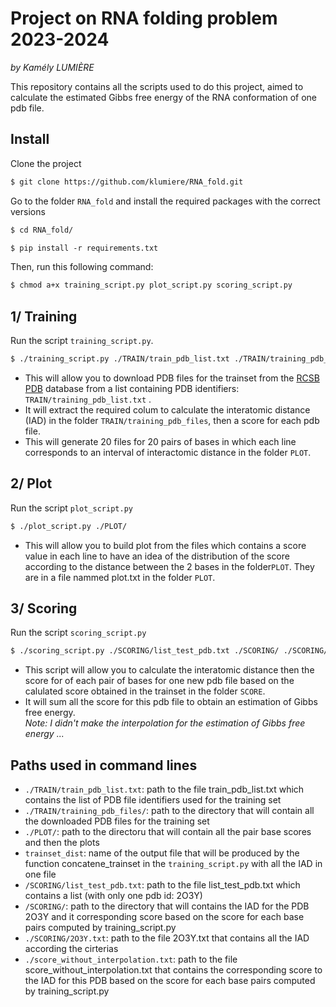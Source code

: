 # Project on RNA folding problem 2023-2024

_by Kamély LUMIÈRE_

This repository contains all the scripts  used to do this project, aimed to calculate the estimated Gibbs free energy of the RNA conformation of one pdb file. 


## Install

Clone the project 
```markdown
$ git clone https://github.com/klumiere/RNA_fold.git
```

Go to the folder `RNA_fold` and install the required packages with the correct versions
```markdown
$ cd RNA_fold/
```
```markdown
$ pip install -r requirements.txt
```


Then, run this following command:
```markdown
$ chmod a+x training_script.py plot_script.py scoring_script.py
```
 

## 1/ Training

Run the script `training_script.py`.


```markdown
$ ./training_script.py ./TRAIN/train_pdb_list.txt ./TRAIN/training_pdb_files/ ./PLOT/ trainset_dist
```
- This will allow you to download PDB files for the trainset from the [RCSB PDB](https://www.rcsb.org) database from a list containing PDB identifiers: `TRAIN/training_pdb_list.txt` .
- It will extract the required colum to calculate the interatomic distance (IAD) in the folder `TRAIN/training_pdb_files`, then a score for each pdb file.
- This will generate 20 files for 20 pairs of bases in which each line corresponds to an interval of interactomic distance in the folder `PLOT`.

## 2/ Plot

Run the script `plot_script.py` 
```markdown
$ ./plot_script.py ./PLOT/
```
- This will allow you to build plot from the files which contains a score value in each line to have an idea of the distribution of the score according to the distance between the 2 bases in the folder`PLOT`. They are in a file nammed plot.txt in the folder `PLOT`.
  
## 3/ Scoring

Run the script `scoring_script.py`
```markdown
$ ./scoring_script.py ./SCORING/list_test_pdb.txt ./SCORING/ ./SCORING/2O3Y.txt ./PLOT/ ./score_without_interpolation.txt
```
- This script will allow you to calculate the interatomic distance then the score for of each pair of bases for one new pdb file based on the calulated score obtained in the trainset in the folder `SCORE`.
- It will sum all the score for this pdb file to obtain an estimation of Gibbs free energy. <br>
  _Note: I didn't make the interpolation for the estimation of Gibbs free energy ..._
  
## Paths used in command lines

- `./TRAIN/train_pdb_list.txt`: path to the file train_pdb_list.txt which contains the list of PDB file identifiers used for the training set
- `./TRAIN/training_pdb_files/`: path to the directory that will contain all the downloaded PDB files for the training set
- `./PLOT/`: path to the directoru that will contain all the pair base scores and then the plots
- `trainset_dist`: name of the output file that will be produced by the function concatene_trainset in the `training_script.py` with all the IAD in one file 
- `/SCORING/list_test_pdb.txt`: path to the file list_test_pdb.txt which contains a list (with only one pdb id: 2O3Y)
- `/SCORING/`: path to the directory that will contains the IAD for the PDB 2O3Y and it corresponding score based on the score for each base pairs computed by training_script.py
- `./SCORING/2O3Y.txt`: path to the file 2O3Y.txt that contains all the IAD according the cirterias
- `./score_without_interpolation.txt`: path to the file score_without_interpolation.txt that contains the corresponding score to the IAD for this PDB based on the score for each base pairs computed by training_script.py

  
